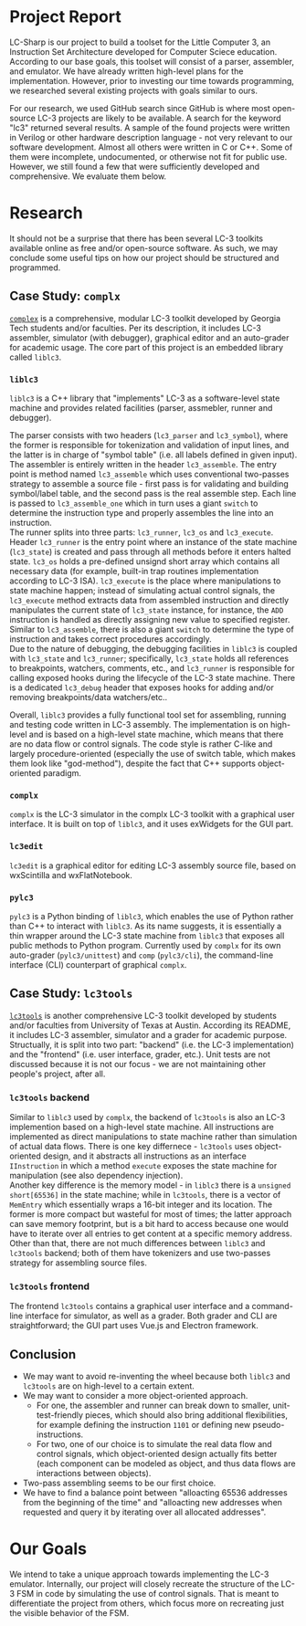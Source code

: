 # Project Report
LC-Sharp is our project to build a toolset for the Little Computer 3, an Instruction Set Architecture developed for Computer Sciece education. According to our base goals, this toolset will consist of a parser, assembler, and emulator. We have already written high-level plans for the implementation. However, prior to investing our time towards programming, we researched several existing projects with goals similar to ours.

For our research, we used GitHub search since GitHub is where most open-source LC-3 projects are likely to be available. A search for the keyword "lc3" returned several results. A sample of the found projects were written in Verilog or other hardware description language - not very relevant to our software development. Almost all others were written in C or C++. Some of them were incomplete, undocumented, or otherwise not fit for public use. However, we still found a few that were sufficiently developed and comprehensive. We evaluate them below.

# Research

It should not be a surprise that there has been several LC-3 toolkits available online as free and/or open-source software. As such, we may conclude some useful tips on how our project should be structured and programmed.

## Case Study: `complx`

[`complex`](https://github.com/TricksterGuy/complx) is a comprehensive, modular LC-3 toolkit developed by Georgia Tech students and/or faculties. Per its description, it includes LC-3 assembler, simulator (with debugger), graphical editor and an auto-grader for academic usage. The core part of this project is an embedded library called `liblc3`.

### `liblc3`

`liblc3` is a C++ library that "implements" LC-3 as a software-level state machine and provides related facilities (parser, assmebler, runner and debugger). 
 
The parser consists with two headers (`lc3_parser` and `lc3_symbol`), where the former is responsible for tokenization and validation of input lines, and the latter is in charge of "symbol table" (i.e. all labels defined in given input).  
The assembler is entirely written in the header `lc3_assemble`. The entry point is method named `lc3_assemble` which uses conventional two-passes strategy to assemble a source file - first pass is for validating and building symbol/label table, and the second pass is the real assemble step. Each line is passed to `lc3_assemble_one` which in turn uses a giant `switch` to determine the instruction type and properly assembles the line into an instruction.   
The runner splits into three parts: `lc3_runner`, `lc3_os` and `lc3_execute`. Header `lc3_runner` is the entry point where an instance of the state machine (`lc3_state`) is created and pass through all methods before it enters halted state. `lc3_os` holds a pre-defined unsignd short array which contains all necessary data (for example, built-in trap routines implementation according to LC-3 ISA). `lc3_execute` is the place where manipulations to state machine happen; instead of simulating actual control signals, the `lc3_execute` method extracts data from assembled instruction and directly manipulates the current state of `lc3_state` instance, for instance, the `ADD` instruction is handled as directly assigning new value to specified register. Similar to `lc3_assemble`, there is also a giant `switch` to determine the type of instruction and takes correct procedures accordingly.   
Due to the nature of debugging, the debugging facilities in `liblc3` is coupled with `lc3_state` and `lc3_runner`; specifically, `lc3_state` holds all references to breakpoints, watchers, comments, etc., and `lc3_runner` is responsible for calling exposed hooks during the lifecycle of the LC-3 state machine. There is a dedicated `lc3_debug` header that exposes hooks for adding and/or removing breakpoints/data watchers/etc..

Overall, `liblc3` provides a fully functional tool set for assembling, running and testing code written in LC-3 assembly. The implementation is on high-level and is based on a high-level state machine, which means that there are no data flow or control signals. The code style is rather C-like and largely procedure-oriented (especially the use of switch table, which makes them look like "god-method"), despite the fact that C++ supports object-oriented paradigm. 

### `complx`

`complx` is the LC-3 simulator in the complx LC-3 toolkit with a graphical user interface. It is built on top of `liblc3`, and it uses exWidgets for the GUI part.

### `lc3edit`

`lc3edit` is a graphical editor for editing LC-3 assembly source file, based on wxScintilla and wxFlatNotebook.

### `pylc3`

`pylc3` is a Python binding of `liblc3`, which enables the use of Python rather than C++ to interact with `liblc3`. As its name suggests, it is essentially a thin wrapper around the LC-3 state machine from `liblc3` that exposes all public methods to Python program. 
Currently used by `complx` for its own auto-grader (`pylc3/unittest`) and `comp` (`pylc3/cli`), the command-line interface (CLI) counterpart of graphical `complx`.

## Case Study: `lc3tools`

[`lc3tools`](https://github.com/chiragsakhuja/lc3tools) is another comprehensive LC-3 toolkit developed by students and/or faculties from University of Texas at Austin. According its README, it includes LC-3 assembler, simulator and a grader for academic purpose. Structually, it is split into two part: "backend" (i.e. the LC-3 implementation) and the "frontend" (i.e. user interface, grader, etc.). Unit tests are not discussed because it is not our focus - we are not maintaining other people's project, after all.

### `lc3tools` backend

Similar to `liblc3` used by `complx`, the backend of `lc3tools` is also an LC-3 implemention based on a high-level state machine. All instructions are implemented as direct manipulations to state machine rather than simulation of actual data flows. There is one key differnece - `lc3tools` uses object-oriented design, and it abstracts all instructions as an interface `IInstruction` in which a method `execute` exposes the state machine for manipulation (see also dependency injection).  
Another key difference is the memory model - in `liblc3` there is a `unsigned short[65536]` in the state machine; while in `lc3tools`, there is a vector of `MemEntry` which essentially wraps a 16-bit integer and its location. The former is more compact but wasteful for most of times; the latter approach can save memory footprint, but is a bit hard to access because one would have to iterate over all entries to get content at a specific memory address.  
Other than that, there are not much differences between `liblc3` and `lc3tools` backend; both of them have tokenizers and use two-passes strategy for assembling source files.  

### `lc3tools` frontend

The frontend `lc3tools` contains a graphical user interface and a command-line interface for simulator, as well as a grader. Both grader and CLI are straightforward; the GUI part uses Vue.js and Electron framework.

## Conclusion

 - We may want to avoid re-inventing the wheel because both `liblc3` and `lc3tools` are on high-level to a certain extent.
 - We may want to consider a more object-oriented approach.
   - For one, the assembler and runner can break down to smaller, unit-test-friendly pieces, which should also bring additional flexibilities, for example defining the instruction `1101` or defining new pseudo-instructions.
   - For two, one of our choice is to simulate the real data flow and control signals, which object-oriented design actually fits better (each component can be modeled as object, and thus data flows are interactions between objects).
 - Two-pass assembling seems to be our first choice.
 - We have to find a balance point between "alloacting 65536 addresses from the beginning of the time" and "alloacting new addresses when requested and query it by iterating over all allocated addresses".

# Our Goals
We intend to take a unique approach towards implementing the LC-3 emulator. Internally, our project will closely recreate the structure of the LC-3 FSM in code by simulating the use of control signals. That is meant to differentiate the project from others, which focus more on recreating just the visible behavior of the FSM.
